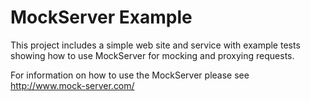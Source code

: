 MockServer Example
==================

This project includes a simple web site and service with example tests showing how to use MockServer for mocking and proxying requests.

For information on how to use the MockServer please see http://www.mock-server.com/